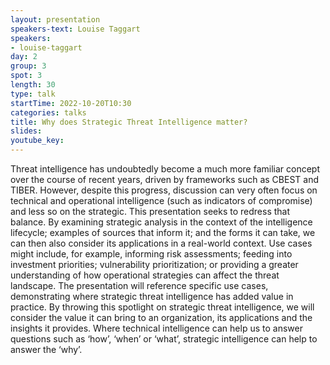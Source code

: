 ```yaml
---
layout: presentation
speakers-text: Louise Taggart 
speakers:
- louise-taggart 
day: 2
group: 3 
spot: 3
length: 30 
type: talk 
startTime: 2022-10-20T10:30
categories: talks 
title: Why does Strategic Threat Intelligence matter? 
slides:
youtube_key:
---
```


Threat intelligence has undoubtedly become a much more familiar concept over the course of recent years, driven by frameworks such as CBEST and TIBER. However, despite this progress, discussion can very often focus on technical and operational intelligence (such as indicators of compromise) and less so on the strategic.  This presentation seeks to redress that balance. By examining strategic analysis in the context of the intelligence lifecycle; examples of sources that inform it; and the forms it can take, we can then also consider its applications in a real-world context. Use cases might include, for example, informing risk assessments; feeding into investment priorities; vulnerability prioritization; or providing a greater understanding of how operational strategies can affect the threat landscape. The presentation will reference specific use cases, demonstrating where strategic threat intelligence has added value in practice. By throwing this spotlight on strategic threat intelligence, we will consider the value it can bring to an organization, its applications and the insights it provides. Where technical intelligence can help us to answer questions such as ‘how’, ‘when’ or ‘what’, strategic intelligence can help to answer the ‘why’.

